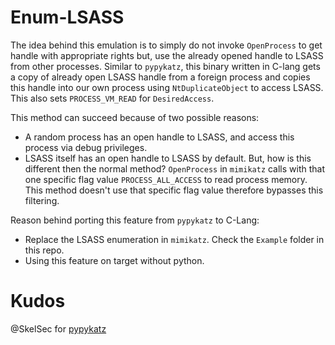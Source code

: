 # Enum-LSASS
The idea behind this emulation is to simply do not invoke `OpenProcess` to get handle with appropriate rights but, use the already opened handle to LSASS from other processes. Similar to `pypykatz`, this binary written in C-lang gets a copy of already open LSASS handle from a foreign process and copies this handle into our own process using `NtDuplicateObject` to access LSASS. This also sets `PROCESS_VM_READ` for `DesiredAccess`.

This method can succeed because of two possible reasons:

- A random process has an open handle to LSASS, and access this process via debug privileges.
- LSASS itself has an open handle to LSASS by default. But, how is this different then the normal method? `OpenProcess` in `mimikatz` calls with that one specific flag value `PROCESS_ALL_ACCESS` to read process memory. This method doesn't use that specific flag value therefore bypasses this filtering.

Reason behind porting this feature from `pypykatz` to C-Lang:

- Replace the LSASS enumeration in `mimikatz`. Check the `Example` folder in this repo.
- Using this feature on target without python.

# Kudos
@SkelSec for [pypykatz](https://github.com/skelsec/pypykatz)  
